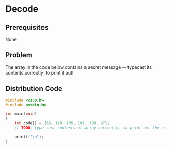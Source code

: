 # Decode

## Prerequisites
None

## Problem
The array in the code below contains a secret message -- typecast its contents correctly, to print it out!

## Distribution Code
```c
#include <cs50.h>
#include <stdio.h>

int main(void)
{
    int code[] = {69, 110, 105, 103, 109, 97};
    // TODO: type cast contents of array correctly, to print out the secret message!

    printf("\n");
}
```